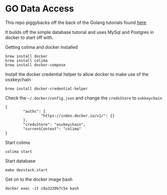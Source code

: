 # GO Data Access

This repo piggybacks off the back of the Golang tutorials found [here](https://go.dev/doc/tutorial/)

It builds off the simple database tutorial and uses MySql and Postgres in docker
to start off with.

Getting colima and docker installed

```
brew install docker
brew install colima
brew install docker-compose
```

Install the docker credential helper to allow docker to make use of the osxkeychain
```
brew install docker-credential-helper
```

Check the `~/.docker/config.json` and change the `credsStore` to `oskkeychain`

```
{
        "auths": {
                "https://index.docker.io/v1/": {}
        },
        "credsStore": "osxkeychain",
        "currentContext": "colima"
}
```

Start colima 
```
colima start
```

Start database
```
make devstack.start
```





Get on to the docker image bash
```
docker exec -it c8a3220b7c5e bash

```